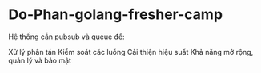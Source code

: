 # Do-Phan-golang-fresher-camp
Hệ thống cần pubsub và queue để:

Xử lý phân tán
Kiểm soát các luồng
Cải thiện hiệu suất
Khả năng mở rộng, quản lý và bảo mật
